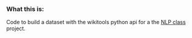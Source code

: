 ### What this is:
Code to build a dataset with the wikitools python api for a the [NLP class](http://people.cs.umass.edu/~brenocon/inlp2016/) project.
